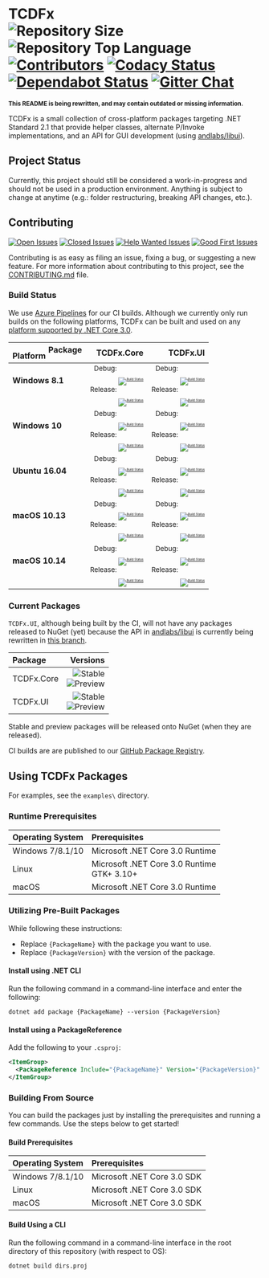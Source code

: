 # TCDFx<br/>![Repository Size][GitHub.RepoSize.Badge] ![Repository Top Language][GitHub.RepoLang.Badge] [![Contributors][GitHub.Contributors.Badge]][GitHub.Contributors.Link] [![Codacy Status][Codacy.Badge]][Codacy.Link] [![Dependabot Status][Dependabot.Badge]][Dependabot.Link] [![Gitter Chat][Gitter.Badge]][Gitter.Link]

[GitHub.RepoSize.Badge]: https://img.shields.io/github/repo-size/tom-corwin/tcdfx.svg?color=grey&label=Size&logo=github
[GitHub.RepoLang.Badge]: https://img.shields.io/github/languages/top/tom-corwin/tcdfx.svg?color=grey&label=C%23&logo=github
[GitHub.Contributors.Badge]: https://img.shields.io/github/contributors/tom-corwin/tcdfx.svg?color=grey&label=Contributors&logo=github
[GitHub.Contributors.Link]: https://github.com/tom-corwin/tcdfx/graphs/contributors
[Codacy.Badge]: https://img.shields.io/codacy/grade/2140aa3a23a848a28391aa3c778b9526/master.svg?label=Codacy+Grade&logo=codacy
[Codacy.Link]: https://www.codacy.com/app/tom-corwin/tcdfx?utm_source=github.com&amp;utm_medium=referral&amp;utm_content=tom-corwin/tcdfx&amp;utm_campaign=Badge_Grade
[Dependabot.Badge]: https://badgen.net/dependabot/tom-corwin/tcdfx?icon=dependabot
[Dependabot.Link]: https://api.dependabot.com/badges/status?host=github&repo=tom-corwin/tcdfx
[Gitter.Badge]: https://img.shields.io/gitter/room/tom-corwin/tcdfx.svg?label=Chat&logo=gitter
[Gitter.Link]: https://gitter.im/tom-corwin/tcdfx?utm_source=badge&utm_medium=badge&utm_campaign=pr-badge

<!--TODO: Add 1-2 paragraphs summarizing TCDFx. -->

<small>**This README is being rewritten, and may contain outdated or missing information.**</small>

TCDFx is a small collection of cross-platform packages targeting .NET Standard 2.1 that provide helper classes, alternate P/Invoke implementations, and an API for GUI development (using [andlabs/libui](https://github.com/andlabs/libui)).

## Project Status

Currently, this project should still be considered a work-in-progress and should not be used in a production environment. Anything is subject to change at anytime (e.g.: folder restructuring, breaking API changes, etc.).

## Contributing

[![Open Issues][GitHub.Issues.Open.Badge]][GitHub.Issues.Open.Link] [![Closed Issues][GitHub.Issues.Closed.Badge]][GitHub.Issues.Closed.Link] [![Help Wanted Issues][GitHub.Issues.HelpWanted.Badge]][GitHub.Issues.HelpWanted.Link] [![Good First Issues][GitHub.Issues.GoodFirstIssue.Badge]][GitHub.Issues.GoodFirstIssue.Link]

Contributing is as easy as filing an issue, fixing a bug, or suggesting a new feature. For more information about contributing to this project, see the [CONTRIBUTING.md][File.Contributing.Link] file.

[GitHub.Issues.Open.Badge]: https://img.shields.io/github/issues-raw/tom-corwin/tcdfx.svg?color=grey&label=Open%20Issues&logo=github
[GitHub.Issues.Open.Link]: https://github.com/tom-corwin/tcdfx/issues?&q=is%3Aissue+is%3Aopen
[GitHub.Issues.Closed.Badge]: https://img.shields.io/github/issues-closed-raw/tom-corwin/tcdfx.svg?color=grey&label=Closed%20Issues&logo=github
[GitHub.Issues.Closed.Link]: https://github.com/tom-corwin/tcdfx/issues?&q=is%3Aissue+is%3Aclosed
[GitHub.Issues.HelpWanted.Badge]: https://img.shields.io/github/issues-raw/tom-corwin/tcdfx/HelpWanted.svg?color=grey&label=Help%20Wanted%20Issues&logo=github
[GitHub.Issues.HelpWanted.Link]: https://github.com/tom-corwin/tcdfx/issues?q=is%3Aissue+is%3Aopen+label%3A%22HelpWanted%22
[GitHub.Issues.GoodFirstIssue.Badge]: https://img.shields.io/github/issues-raw/tom-corwin/tcdfx/GoodFirstIssue.svg?color=grey&label=Good%20First%20Issues&logo=github
[GitHub.Issues.GoodFirstIssue.Link]: https://github.com/tom-corwin/tcdfx/issues?q=is%3Aissue+is%3Aopen+label%3A%22GoodFirstIssue%22
[File.Contributing.Link]: https://github.com/tom-corwin/tcdfx/blob/master/CONTRIBUTING.md

### Build Status

We use [Azure Pipelines][AzurePipelines.Link] for our CI builds. Although we currently only run builds on the following platforms, TCDFx can be built and used on any [platform supported by .NET Core 3.0][DotNetCore.SupportedOS.Link].

| <big><sub>Platform</sub>&nbsp;<sup>Package</sup></big> | TCDFx.Core | TCDFx.UI  |
| ------------------------------------------------------ | ---------: | --------: |
| **Windows 8.1<br/><br/>**  | <small>Debug: <sub><sub><sub><sub><sub><sub><sub>[![Build Status][BuildStatus.TCDFxCore_Windows81_Debug.Badge]][BuildStatus.Link]</sub></sub></sub></sub></sub></sub></sub><br/>Release: <sub><sub><sub><sub><sub><sub><sub>[![Build Status][BuildStatus.TCDFxCore_Windows81_Release.Badge]][BuildStatus.Link]</sub></sub></sub></sub></sub></sub></sub></small>   | <small>Debug: <sub><sub><sub><sub><sub><sub><sub>[![Build Status][BuildStatus.TCDFxUI_Windows81_Debug.Badge]][BuildStatus.Link]</sub></sub></sub></sub></sub></sub></sub><br/>Release: <sub><sub><sub><sub><sub><sub><sub>[![Build Status][BuildStatus.TCDFxUI_Windows81_Release.Badge]][BuildStatus.Link]</sub></sub></sub></sub></sub></sub></sub></small> |
| **Windows 10<br/><br/>**   | <small>Debug: <sub><sub><sub><sub><sub><sub><sub>[![Build Status][BuildStatus.TCDFxCore_Windows10_Debug.Badge]][BuildStatus.Link]</sub></sub></sub></sub></sub></sub></sub><br/>Release: <sub><sub><sub><sub><sub><sub><sub>[![Build Status][BuildStatus.TCDFxCore_Windows10_Release.Badge]][BuildStatus.Link]</sub></sub></sub></sub></sub></sub></sub></small>   | <small>Debug: <sub><sub><sub><sub><sub><sub><sub>[![Build Status][BuildStatus.TCDFxUI_Windows10_Debug.Badge]][BuildStatus.Link]</sub></sub></sub></sub></sub></sub></sub><br/>Release: <sub><sub><sub><sub><sub><sub><sub>[![Build Status][BuildStatus.TCDFxUI_Windows10_Release.Badge]][BuildStatus.Link]</sub></sub></sub></sub></sub></sub></sub></small> |
| **Ubuntu 16.04<br/><br/>** | <small>Debug: <sub><sub><sub><sub><sub><sub><sub>[![Build Status][BuildStatus.TCDFxCore_Ubuntu1604_Debug.Badge]][BuildStatus.Link]</sub></sub></sub></sub></sub></sub></sub><br/>Release: <sub><sub><sub><sub><sub><sub><sub>[![Build Status][BuildStatus.TCDFxCore_Ubuntu1604_Release.Badge]][BuildStatus.Link]</sub></sub></sub></sub></sub></sub></sub></small> | <small>Debug: <sub><sub><sub><sub><sub><sub><sub>[![Build Status][BuildStatus.TCDFxUI_Ubuntu1604_Debug.Badge]][BuildStatus.Link]</sub></sub></sub></sub></sub></sub></sub><br/>Release: <sub><sub><sub><sub><sub><sub><sub>[![Build Status][BuildStatus.TCDFxUI_Ubuntu1604_Release.Badge]][BuildStatus.Link]</sub></sub></sub></sub></sub></sub></sub></small> |
| **macOS 10.13<br/><br/>**  | <small>Debug: <sub><sub><sub><sub><sub><sub><sub>[![Build Status][BuildStatus.TCDFxCore_macOS1013_Debug.Badge]][BuildStatus.Link]</sub></sub></sub></sub></sub></sub></sub><br/>Release: <sub><sub><sub><sub><sub><sub><sub>[![Build Status][BuildStatus.TCDFxCore_macOS1013_Release.Badge]][BuildStatus.Link]</sub></sub></sub></sub></sub></sub></sub></small>   | <small>Debug: <sub><sub><sub><sub><sub><sub><sub>[![Build Status][BuildStatus.TCDFxUI_macos1013_Debug.Badge]][BuildStatus.Link]</sub></sub></sub></sub></sub></sub></sub><br/>Release: <sub><sub><sub><sub><sub><sub><sub>[![Build Status][BuildStatus.TCDFxUI_macos1013_Release.Badge]][BuildStatus.Link]</sub></sub></sub></sub></sub></sub></sub></small> |
| **macOS 10.14<br/><br/>**  | <small>Debug: <sub><sub><sub><sub><sub><sub><sub>[![Build Status][BuildStatus.TCDFxCore_macOS1014_Debug.Badge]][BuildStatus.Link]</sub></sub></sub></sub></sub></sub></sub><br/>Release: <sub><sub><sub><sub><sub><sub><sub>[![Build Status][BuildStatus.TCDFxCore_macOS1014_Release.Badge]][BuildStatus.Link]</sub></sub></sub></sub></sub></sub></sub></small>   | <small>Debug: <sub><sub><sub><sub><sub><sub><sub>[![Build Status][BuildStatus.TCDFxUI_macos1014_Debug.Badge]][BuildStatus.Link]</sub></sub></sub></sub></sub></sub></sub><br/>Release: <sub><sub><sub><sub><sub><sub><sub>[![Build Status][BuildStatus.TCDFxUI_macos1014_Release.Badge]][BuildStatus.Link]</sub></sub></sub></sub></sub></sub></sub></small> |

[AzurePipelines.Link]: https://azure.microsoft.com/en-us/services/devops/pipelines/
[DotNetCore.SupportedOS.Link]: https://github.com/dotnet/core/blob/master/release-notes/3.0/3.0-supported-os.md
[BuildStatus.Link]: https://dev.azure.com/tom-corwin/tcdfx/_build/latest?definitionId=15&branchName=master
[BuildStatus.TCDFxCore_Windows81_Debug.Badge]: https://dev.azure.com/tom-corwin/tcdfx/_apis/build/status/TCDFx?branchName=master&jobName=TCDFxCore_Windows81_Debug
[BuildStatus.TCDFxCore_Windows81_Release.Badge]: https://dev.azure.com/tom-corwin/tcdfx/_apis/build/status/TCDFx?branchName=master&jobName=TCDFxCore_Windows81_Release
[BuildStatus.TCDFxCore_Windows10_Debug.Badge]: https://dev.azure.com/tom-corwin/tcdfx/_apis/build/status/TCDFx?branchName=master&jobName=TCDFxCore_Windows10_Debug
[BuildStatus.TCDFxCore_Windows10_Release.Badge]: https://dev.azure.com/tom-corwin/tcdfx/_apis/build/status/TCDFx?branchName=master&jobName=TCDFxCore_Windows10_Release
[BuildStatus.TCDFxCore_Ubuntu1604_Debug.Badge]: https://dev.azure.com/tom-corwin/tcdfx/_apis/build/status/TCDFx?branchName=master&jobName=TCDFxCore_Ubuntu1604_Debug
[BuildStatus.TCDFxCore_Ubuntu1604_Release.Badge]: https://dev.azure.com/tom-corwin/tcdfx/_apis/build/status/TCDFx?branchName=master&jobName=TCDFxCore_Ubuntu1604_Release
[BuildStatus.TCDFxCore_macOS1013_Debug.Badge]: https://dev.azure.com/tom-corwin/tcdfx/_apis/build/status/TCDFx?branchName=master&jobName=TCDFxCore_macOS1013_Debug
[BuildStatus.TCDFxCore_macOS1013_Release.Badge]: https://dev.azure.com/tom-corwin/tcdfx/_apis/build/status/TCDFx?branchName=master&jobName=TCDFxCore_macOS1013_Release
[BuildStatus.TCDFxCore_macOS1014_Debug.Badge]: https://dev.azure.com/tom-corwin/tcdfx/_apis/build/status/TCDFx?branchName=master&jobName=TCDFxCore_macOS1014_Debug
[BuildStatus.TCDFxCore_macOS1014_Release.Badge]: https://dev.azure.com/tom-corwin/tcdfx/_apis/build/status/TCDFx?branchName=master&jobName=TCDFxCore_macOS1014_Release
[BuildStatus.TCDFxUI_Windows81_Debug.Badge]: https://dev.azure.com/tom-corwin/tcdfx/_apis/build/status/TCDFx?branchName=master&jobName=TCDFxUI_Windows81_Debug
[BuildStatus.TCDFxUI_Windows81_Release.Badge]: https://dev.azure.com/tom-corwin/tcdfx/_apis/build/status/TCDFx?branchName=master&jobName=TCDFxUI_Windows81_Release
[BuildStatus.TCDFxUI_Windows10_Debug.Badge]: https://dev.azure.com/tom-corwin/tcdfx/_apis/build/status/TCDFx?branchName=master&jobName=TCDFxUI_Windows10_Debug
[BuildStatus.TCDFxUI_Windows10_Release.Badge]: https://dev.azure.com/tom-corwin/tcdfx/_apis/build/status/TCDFx?branchName=master&jobName=TCDFxUI_Windows10_Release
[BuildStatus.TCDFxUI_Ubuntu1604_Debug.Badge]: https://dev.azure.com/tom-corwin/tcdfx/_apis/build/status/TCDFx?branchName=master&jobName=TCDFxUI_Ubuntu1604_Debug
[BuildStatus.TCDFxUI_Ubuntu1604_Release.Badge]: https://dev.azure.com/tom-corwin/tcdfx/_apis/build/status/TCDFx?branchName=master&jobName=TCDFxUI_Ubuntu1604_Release
[BuildStatus.TCDFxUI_macOS1013_Debug.Badge]: https://dev.azure.com/tom-corwin/tcdfx/_apis/build/status/TCDFx?branchName=master&jobName=TCDFxUI_macOS1013_Debug
[BuildStatus.TCDFxUI_macOS1013_Release.Badge]: https://dev.azure.com/tom-corwin/tcdfx/_apis/build/status/TCDFx?branchName=master&jobName=TCDFxUI_macOS1013_Release
[BuildStatus.TCDFxUI_macOS1014_Debug.Badge]: https://dev.azure.com/tom-corwin/tcdfx/_apis/build/status/TCDFx?branchName=master&jobName=TCDFxUI_macOS1014_Debug
[BuildStatus.TCDFxUI_macOS1014_Release.Badge]: https://dev.azure.com/tom-corwin/tcdfx/_apis/build/status/TCDFx?branchName=master&jobName=TCDFxUI_macOS1014_Release

### Current Packages

`TCDFx.UI`, although being built by the CI, will not have any packages released to NuGet (yet) because the API in [andlabs/libui](https://github.com/andlabs/libui) is currently being rewritten in [this branch](https://github.com/andlabs/libui/tree/remodel).

<!--TODO: Add description of versioning scheme. -->

| Package    | Versions  |
| :--------- | --------: |
| TCDFx.Core | ![Stable][Versions.TCDFxCore.Stable.Badge]<br/>![Preview][Versions.TCDFxCore.Preview.Badge] |
| TCDFx.UI   | ![Stable][Versions.TCDFxUI.Stable.Badge]<br/>![Preview][Versions.TCDFxUI.Preview.Badge] |

Stable and preview packages will be released onto NuGet (when they are released).

CI builds are are published to our [GitHub Package Registry](https://github.com/tom-corwin/tcdfx/packages).

[Versions.TCDFxCore.Stable.Badge]: https://img.shields.io/nuget/v/TCDFx.Core.svg?color=blue&label=Stable&logo=nuget
[Versions.TCDFxCore.Preview.Badge]: https://img.shields.io/nuget/vpre/TCDFx.Core.svg?color=orange&label=Preview&logo=nuget
[Versions.TCDFxUI.Stable.Badge]: https://img.shields.io/nuget/v/TCDFx.UI.svg?color=blue&label=Stable&logo=nuget
[Versions.TCDFxUI.Preview.Badge]: https://img.shields.io/nuget/vpre/TCDFx.UI.svg?color=orange&label=Preview&logo=nuget

<!--TODO: Package Links -->

## Using TCDFx Packages

For examples, see the `examples\` directory.

### Runtime Prerequisites

| Operating System | Prerequisites                                  |
| :--------------- | :----------------------------------------------|
| Windows 7/8.1/10 | Microsoft .NET Core 3.0 Runtime                |
| Linux            | Microsoft .NET Core 3.0 Runtime<br/>GTK+ 3.10+ |
| macOS            | Microsoft .NET Core 3.0 Runtime                |

### Utilizing Pre-Built Packages

While following these instructions:

  * Replace `{PackageName}` with the package you want to use.  
  * Replace `{PackageVersion}` with the version of the package.

#### Install using .NET CLI

Run the following command in a command-line interface and enter the following:

```
dotnet add package {PackageName} --version {PackageVersion}
```

#### Install using a PackageReference

Add the following to your `.csproj`:

```xml
<ItemGroup>
  <PackageReference Include="{PackageName}" Version="{PackageVersion}" />
</ItemGroup>
```

### Building From Source

You can build the packages just by installing the prerequisites and running a few commands. Use the steps below to get started!

#### Build Prerequisites

| Operating System | Prerequisites               |
| :--------------- | :---------------------------|
| Windows 7/8.1/10 | Microsoft .NET Core 3.0 SDK |
| Linux            | Microsoft .NET Core 3.0 SDK |
| macOS            | Microsoft .NET Core 3.0 SDK |

#### Build Using a CLI

Run the following command in a command-line interface in the root directory of this repository (with respect to OS):

```
dotnet build dirs.proj
```
